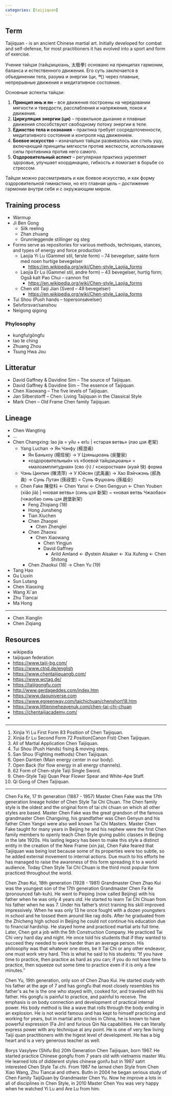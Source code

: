 ```yaml
---
categories: [taijiquan]
---
```


## Term
Taijiquan - is an ancient Chinese martial art. Initially developed for combat and self-defense, for most practitioners it has evolved into a sport and form of exercise.

Учение тайцзи (тайцзицюань, 太极拳) основано на принципах гармонии, баланса и естественного движения.
Его суть заключается в объединении тела, разума и энергии (ци, 气) через плавные, непрерывные движения и медитативное состояние.  

Основные аспекты тайцзи:  
1. **Принцип инь и ян** – все движения построены на чередовании мягкости и твердости, расслабления и напряжения, покоя и движения.  
2. **Циркуляция энергии (ци)** – правильное дыхание и плавные движения способствуют свободному потоку энергии в теле.  
3. **Единство тела и сознания** – практика требует сосредоточенности, медитативного состояния и контроля над движением.  
4. **Боевое искусство** – изначально тайцзи развивалось как стиль ушу, включающий принципы мягкости против жесткости, использование силы противника против него самого.  
5. **Оздоровительный аспект** – регулярная практика укрепляет здоровье, улучшает координацию, гибкость и помогает в борьбе со стрессом.  

Тайцзи можно рассматривать и как боевое искусство, и как форму оздоровительной гимнастики, но его главная цель – достижение гармонии внутри себя и с окружающим миром.

## Training process
* Warmup
* Ji Ben Gong
  * Silk reeling
  * Zhan zhuang
  * Grunnleggende stillinger og steg
* Forms serve as repositories for various methods, techniques, stances, and types of energy and force production
  * Laojia Yi Lu (Gammel stil, første form) – 74 bevegelser, sakte form med noen hurtige bevegelser
    * https://en.wikipedia.org/wiki/Chen-style_Laojia_forms
  * Laojia Er Lu (Gammel stil, andre form) – 43 bevegelser, hurtig form;   Også kalt Pao Chui – cannon fist
    * https://en.wikipedia.org/wiki/Chen-style_Laojia_forms
  * Chen stil Taiji Jian (Sverd – 49 bevegelser)
    * https://en.wikipedia.org/wiki/Chen-style_Laojia_forms
* Tui Shou (Push hands – topersonsøvelser)
* Selvforsvar/sanshou
* Neigong qigong

### Phylosophy
* kungfu/gōngfu
* tao te ching
* Zhuang Zhou
* Tsung Hwa Jou

## Litteratur
* David Gaffney & Davidine Sim – The source of Taijiquan.
* David Gaffney & Davidine Sim – The essence of Taijiquan.
* Chen Xiaowang – The five levels of Taijiquan.
* Jan Silberstorff – Chen: Living Taijiquan in the Classical Style
* Mark Chen – Old Frame Chen family Taijiquan.

## Lineage
* Chen Wangting
* ...
* Chen Changxing: lao jia = yilu + erlu | «старая ветвь» (лао цзя 老架)
  * Yang Luchan -> Ян Чэнфу (楊澄甫)
    * Ян Баньхоу (楊班侯) -> У Цзяньцюань (吳鑒泉)
    * «оздоровительный» vs «боевой тайцзицюань» = «малоамплитудная» (сяо 小) / «скоростная» (куай 快) формa
  * Чэнь Цинпин (陳清萍) -> У Юйсян (武禹襄) -> Хао Вэйчжэнь (郝為眞) -> Сунь Лутан (孫祿堂) = Сунь Фуцюань (孫福全)
  * Chen Fake 陳發科 <- Chen Yanxi <- Chen Gengyun <- Chen Youben (xiǎo jià) | «новая ветвь» (синь цзя 新架) ~ «новая ветвь Чжаобао» (чжаобао синь цзя 趙堡新架)
    * Feng Zhiqiang (18)
    * Hong Junsheng
    * Tian Xiuchen
    * Chen Zhaopei
      * Chen Zhenglei
    * Chen Zhaoxu
      * Chen Xiaowang
        * Chen Yingjun 
        * David Gaffney
          * Arild Amland <- Øystein Alsaker <- Xia Xufeng <- Chen Shitong 
    * Chen Zhaokui (18) -> Chen Yu (19)
* Tang Hao
* Gu Liuxin
* Sun Lutang
* Chen Xiaoxing
* Wang Xi`an
* Zhu Tiancai
* Ma Hong
---
* Chen Xianglin
* Chen Ziqiang


## Resources
* wikipedia
* taijiquan federation
* https://www.taiji-bg.com/
* https://www.ctnd.de/english
* https://www.chentaijiquangb.com/
* https://www.wctag.de/
* https://taijigongfu.com
* http://www.gerdageddes.com/index.htm
* https://www.daouniverse.com
* https://www.egreenway.com/taichichuan/chenshort18.htm
* https://www.littlenineheavenuk.com/chen-tai-chi-chuan
* https://chentaijiacademy.com/
* 

---

1.  Xinjia Yi Lu First Form 83 Position of Chen Taijiquan.
2.  Xinjia Er Lu Second Form 72 Position(Canon Fist) Chen Taijiquan.
3.  All of Martial Application Chen Taijiquan.
4.  Tui Shou (Push Hands) fising & moving steps.
5.   San Shou (Fighting methods) Chen Taijiquan.
6.   Open Dantien (Main energy center in our body).
7.   Open Back (for flow energy in all energy channels).
8.   62 Form of Chen-style Taiji Single Sword.
9.   Chen-Style Taiji Quan Pear Flower Spear and White-Ape Staff.
10. Qi Gong of Chen Taijiquan.

---

Chen Fa Ke, 17 th generation (1887 - 1957) Master Chen Fake was the 17th generation lineage holder of Chen Style Tai Chi Chuan. The Chen family style is the oldest and the original form of tai chi chuan on which all other styles are based. Master Chen Fake was the great grandson of the famous grandmaster Chen Changxing, his grandfather was Chen Genyun and his father Chen Yangxi were also well known Tai Chi Masters. Master Chen Fake taught for many years in Beijing he and his nephew were the first Chen family members to openly teach Chen Style giving public classes in Beijing in the late 1920s. His lasting legacy has been to make this style a distinct entity in the creation of the New Frame (xin jia), Chen Fake feared that Taijiquan was being lost because some of its properties were too subtle, so he added external movement to internal actions. Due much to his efforts he has managed to raise the awareness of this form spreading it to a world audience. Today Chen Style Tai Chi Chuan is the third most popular form practiced throughout the world.

Chen Zhao Kui, 18th generation (1928 - 1981) Grandmaster Chen Zhao Kui was the youngest son of the 17th generation Grandmaster Chen Fa Ke (pronounced fah-kuh). He went to Peiping (now called Beijing) with his father when he was only 4 years old. He started to learn Tai Chi Chuan from his father when he was 7. Under his father’s strict training his skill improved impressively. When he was only 13 he once fought with a dozen youngsters in school and he tossed them around like rag dolls. After he graduated from the Zhicheng high school in Beijing he could not continue his education due to financial hardship. He stayed home and practiced martial arts full time. Later, Chen got a job with the 5th Construction Company. He practiced Tai Chi very hard day and night. He once told his students that if they wanted to succeed they needed to work harder than an average person. His philosophy was that whatever one does, be it Tai Chi or any other endeavor, one must work very hard. This is what he said to his students: “If you have time to practice, then practice as hard as you can; if you do not have time to practice, then squeeze out some time to practice even if it is only a few minutes.”

Chen Yu, 19th generation, only son of Chen Zhao Kui. He started study with his father at the age of 7 and has gongfu that most closely resembles his father's as he is the one who stayed with, cooked for, and traveled with his father. His gongfu is painful to practice, and painful to receive. The emphasis is on body connection and development of practical internal power. His body method is like a wave that rolls through the body ending in an explosion. He is not world famous and has kept to himself practicing and working for years, but in martial arts circles in China, he is known to have powerful expression (Fa Jin) and furious Qin Na capabilities. He can literally express power with any technique at any point. He is one of very few living Taiji quan practitioners with the higest level of development. He has a big heart and is a very generous teacher as well.

Borys Vasylyev (Shifu Bo) 20th Generation Chen Taijiquan, born 1967. He started practice Chinese gongfu from 7 years old with vietnamis master Wu. He learned lots of didderent styles chinese gonfu but in 1987 satrt interested Chen Style Tai chi. From 1987 he larned chen Style from Chen Xiao Wang, Zhu Tiancai and others. ButIn in 2004 he began serious study of Chen Family TaijiQuan by Grandmaster Chen Yu. Now he improve a lots in all of disciplines in Chen Style, in 2010 Master Chen You was very happy  when he watched Yi Lu and Are Lu from him.
